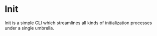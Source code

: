 # Init

Init is a simple CLI which streamlines all kinds of initialization processes under a single umbrella.
